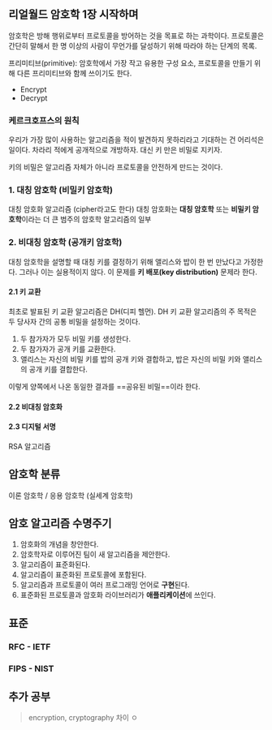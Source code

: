## 리얼월드 암호학 1장 시작하며

암호학은 방해 행위로부터 프로토콜을 방어하는 것을 목표로 하는 과학이다.
프로토콜은 간단히 말해서 한 명 이상의 사람이 무언가를 달성하기 위해 따라야 하는 단계의 목록.

프리미티브(primitive): 암호학에서 가장 작고 유용한 구성 요소, 프로토콜을 만들기 위해 다른 프리미티브와 함께 쓰이기도 한다.

- Encrypt
- Decrypt

### 케르크호프스의 원칙

우리가 가장 많이 사용하는 알고리즘을 적이 발견하지 못하리라고 기대하는 건 어리석은 일이다. 차라리 적에게 공개적으로 개방하자. 대신 키 만은 비밀로 지키자.

키의 비밀은 알고리즘 자체가 아니라 프로토콜을 안전하게 만드는 것이다.

### 1. 대칭 암호학 (비밀키 암호학)

대칭 암호화 알고리즘 (cipher라고도 한다)
대칭 암호화는 **대칭 암호학** 또는 **비밀키 암호학**이라는 더 큰 범주의 암호학 알고리즘의 일부

### 2. 비대칭 암호학 (공개키 암호학)

대칭 암호학을 설명할 때 대칭 키를 결정하기 위해 앨리스와 밥이 한 번 만났다고 가정한다. 그러나 이는 실용적이지 않다. 이 문제를 **키 배포(key distribution)** 문제라 한다.

#### 2.1 키 교환
최초로 발표된 키 교환 알고리즘은 DH(디피 헬먼).
DH 키 교환 알고리즘의 주 목적은 두 당사자 간의 공통 비밀을 설정하는 것이다.

1. 두 참가자가 모두 비밀 키를 생성한다.
2. 두 참가자가 공개 키를 교환한다.
3. 앨리스는 자신의 비밀 키를 밥의 공개 키와 결합하고,
   밥은 자신의 비밀 키와 앨리스의 공개 키를 결합한다.

이렇게 양쪽에서 나온 동일한 결과를 ==공유된 비밀==이라 한다.

#### 2.2 비대칭 암호화


#### 2.3 디지털 서명
RSA 알고리즘


## 암호학 분류

이론 암호학 / 응용 암호학 (실세계 암호학)


## 암호 알고리즘 수명주기

1. 암호화의 개념을 창안한다.
2. 암호학자로 이루어진 팀이 새 알고리즘을 제안한다.
3. 알고리즘이 표준화된다.
4. 알고리즘이 표준화된 프로토콜에 포함된다.
5. 알고리즘과 프로토콜이 여러 프로그래밍 언어로 **구현**된다.
6. 표준화된 프로토콜과 암호화 라이브러리가 **애플리케이션**에 쓰인다.


## 표준

### RFC - IETF

### FIPS - NIST


## 추가 공부

> encryption, cryptography 차이
> ㅇ

